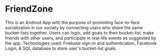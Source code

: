 # FriendZone
This is an Android App with the purpose of promoting face-to-face socialization in our society by connecting users who share the same bucket-lists together. Users can login, add goals to their bucket-list, make friends with other users, and participate in real-life events as suggested by the app.
Technologies used: Firebase sign-in and authentication, Facebook Login, & SQL database to store user's bucket-list goals. 
